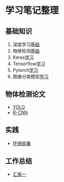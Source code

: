 # 学习笔记整理

## 基础知识
1. 深度学习[基础](notes/DLBasic.md)
2. 物体检测[基础](notes/ObjectDetec.md)
3. Keras[学习](notes/Keras.md)
4. Tensorflow[学习](notes/Tensorflow.md)
5. Pytorch[学习](notes/Pytorch.md)
6. 图像分类模型[学习](notes/Imagecls.md)

## 物体检测论文
* [YOLO](notes/yolo.md)
* [R-CNN](notes/r-cnn.md)

## 实践
* [环境部署](notes/Remote.md)

## 工作总结
* [汇报一](notes/report1.pdf)